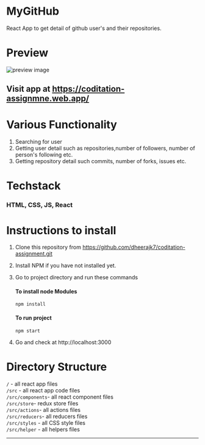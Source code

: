 # MyGitHub

React App to get detail of github user's and their repositories.

# Preview

![preview image](./assets/images/preview.gif)

## Visit app at https://coditation-assignmne.web.app/

# Various Functionality

1. Searching for user
2. Getting user detail such as repositories,number of followers, number of person's following etc.
3. Getting repository detail such commits, number of forks, issues etc.

# Techstack

### HTML, CSS, JS, React

# Instructions to install

1. Clone this repository from https://github.com/dheerajk7/coditation-assignment.git
2. Install NPM if you have not installed yet.
3. Go to project directory and run these commands

   #### To install node Modules

   ```
   npm install
   ```

   #### To run project

   ```
   npm start
   ```

4. Go and check at http://localhost:3000

# Directory Structure

`/` - all react app files <br>
`/src` - all react app code files <br>
`/src/components`- all react component files <br>
`/src/store`- redux store files <br>
`/src/actions`- all actions files <br>
`/src/reducers`- all reducers files <br>
`/src/styles` - all CSS style files <br>
`/src/helper` - all helpers files <br>

---

